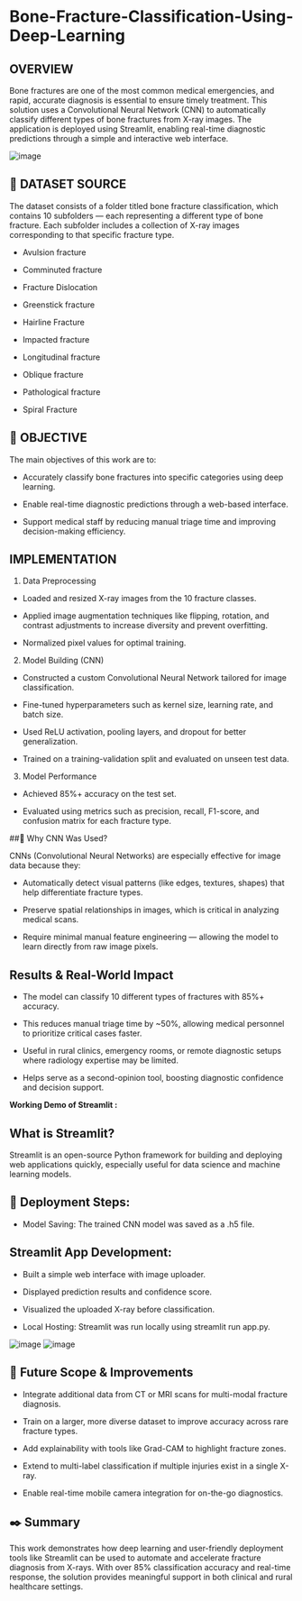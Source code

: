 # Bone-Fracture-Classification-Using-Deep-Learning

## OVERVIEW

Bone fractures are one of the most common medical emergencies, and rapid, accurate diagnosis is essential to ensure timely treatment. This solution uses a Convolutional Neural Network (CNN) to automatically classify different types of bone fractures from X-ray images. The application is deployed using Streamlit, enabling real-time diagnostic predictions through a simple and interactive web interface.

![image](https://github.com/user-attachments/assets/a5c855f0-bd9f-41ce-b736-ab32c470f1e9)

## 📂 DATASET SOURCE
The dataset consists of a folder titled bone fracture classification, which contains 10 subfolders — each representing a different type of bone fracture.
Each subfolder includes a collection of X-ray images corresponding to that specific fracture type.
 -  Avulsion fracture

 -  Comminuted fracture

 -  Fracture Dislocation

 -  Greenstick fracture

 -  Hairline Fracture

 -  Impacted fracture

 -  Longitudinal fracture

 -  Oblique fracture

 -  Pathological fracture

 -  Spiral Fracture

## 🎯 OBJECTIVE

The main objectives of this work are to:

- Accurately classify bone fractures into specific categories using deep learning.

- Enable real-time diagnostic predictions through a web-based interface.

- Support medical staff by reducing manual triage time and improving decision-making efficiency.

## IMPLEMENTATION

1. Data Preprocessing

- Loaded and resized X-ray images from the 10 fracture classes.

- Applied image augmentation techniques like flipping, rotation, and contrast adjustments to increase diversity and prevent overfitting.

- Normalized pixel values for optimal training.

2. Model Building (CNN)

- Constructed a custom Convolutional Neural Network tailored for image classification.

- Fine-tuned hyperparameters such as kernel size, learning rate, and batch size.

- Used ReLU activation, pooling layers, and dropout for better generalization.

- Trained on a training-validation split and evaluated on unseen test data.

3. Model Performance

- Achieved 85%+ accuracy on the test set.

- Evaluated using metrics such as precision, recall, F1-score, and confusion matrix for each fracture type.

##🤖 Why CNN Was Used?

CNNs (Convolutional Neural Networks) are especially effective for image data because they:

- Automatically detect visual patterns (like edges, textures, shapes) that help differentiate fracture types.

- Preserve spatial relationships in images, which is critical in analyzing medical scans.

- Require minimal manual feature engineering — allowing the model to learn directly from raw image pixels.

## Results & Real-World Impact

- The model can classify 10 different types of fractures with 85%+ accuracy.

- This reduces manual triage time by ~50%, allowing medical personnel to prioritize critical cases faster.

- Useful in rural clinics, emergency rooms, or remote diagnostic setups where radiology expertise may be limited.

- Helps serve as a second-opinion tool, boosting diagnostic confidence and decision support.

**Working Demo of Streamlit :**

## What is Streamlit?

Streamlit is an open-source Python framework for building and deploying web applications quickly, especially useful for data science and machine learning models.

## 🚀 Deployment Steps:

- Model Saving: The trained CNN model was saved as a .h5 file.

## Streamlit App Development:

- Built a simple web interface with image uploader.

- Displayed prediction results and confidence score.

- Visualized the uploaded X-ray before classification.

- Local Hosting: Streamlit was run locally using streamlit run app.py.

![image](https://github.com/user-attachments/assets/2a0e2858-e8b4-4d8a-bf9d-4b98d47ae6e2)
![image](https://github.com/user-attachments/assets/6e9b13d3-de9d-4198-9f4f-bc30b022a03c)


## 🔭 Future Scope & Improvements

- Integrate additional data from CT or MRI scans for multi-modal fracture diagnosis.

- Train on a larger, more diverse dataset to improve accuracy across rare fracture types.

- Add explainability with tools like Grad-CAM to highlight fracture zones.

- Extend to multi-label classification if multiple injuries exist in a single X-ray.

- Enable real-time mobile camera integration for on-the-go diagnostics.

## ✒️ Summary
This work demonstrates how deep learning and user-friendly deployment tools like Streamlit can be used to automate and accelerate fracture diagnosis from X-rays. With over 85% classification accuracy and real-time response, the solution provides meaningful support in both clinical and rural healthcare settings.





